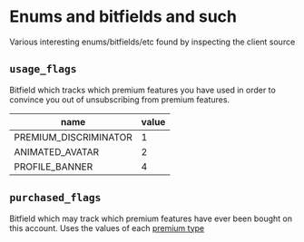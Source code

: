 # Enums and bitfields and such

Various interesting enums/bitfields/etc found by inspecting the client source

## `usage_flags`

Bitfield which tracks which premium features you have used in order
to convince you out of unsubscribing from premium features.

| name                  | value |
| --------------------- | ----- |
| PREMIUM_DISCRIMINATOR | 1     |
| ANIMATED_AVATAR       | 2     |
| PROFILE_BANNER        | 4     |

## `purchased_flags`

Bitfield which may track which premium features have ever been bought on this account.
Uses the values of each [premium type](https://discord.com/developers/docs/resources/user#user-object-premium-types)
